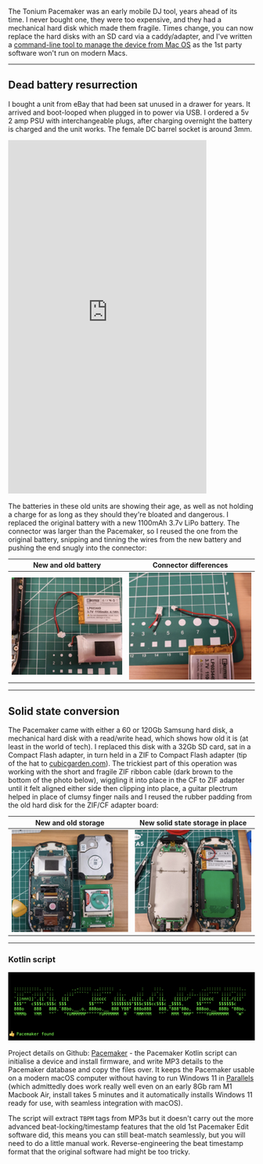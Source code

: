The Tonium Pacemaker was an early mobile DJ tool, years ahead of its time. I never bought one, they were too expensive, and they had a mechanical hard disk which made them fragile. Times change, you can now replace the hard disks with an SD card via a caddy/adapter, and I've written a [command-line tool to manage the device from Mac OS](https://github.com/orllewin/pacemaker) as the 1st party software won't run on modern Macs.

---
## Dead battery resurrection

I bought a unit from eBay that had been sat unused in a drawer for years. It arrived and boot-looped when plugged in to power via USB. I ordered a 5v 2 amp PSU with interchangeable plugs, after charging overnight the battery is charged and the unit works. The female DC barrel socket is around 3mm.

<iframe width="405" height="720" src="https://www.youtube.com/embed/W1MwVPL9V_c" title="Poorly Pacemaker." frameborder="0" allow="accelerometer; autoplay; clipboard-write; encrypted-media; gyroscope; picture-in-picture; web-share" referrerpolicy="strict-origin-when-cross-origin" allowfullscreen></iframe>

The batteries in these old units are showing their age, as well as not holding a charge for as long as they should they're bloated and dangerous. I replaced the original battery with a new 1100mAh 3.7v LiPo battery. The connector was larger than the Pacemaker, so I reused the one from the original battery, snipping and tinning the wires from the new battery and pushing the end snugly into the connector:

| New and old battery           | Connector differences         |
| ----------------------------- | ----------------------------- |
| ![pacemaker_battery_01](images/pacemaker_battery_01.png) | ![pacemaker_battery_02](images/pacemaker_battery_02.png) |

---
## Solid state conversion

The Pacemaker came with either a 60 or 120Gb Samsung hard disk, a mechanical hard disk with a read/write head, which shows how old it is (at least in the world of tech). I replaced this disk with a 32Gb SD card, sat in a Compact Flash adapter, in turn held in a ZIF to Compact Flash adapter (tip of the hat to [cubicgarden.com](https://cubicgarden.com/)).  The trickiest part of this operation was working with the short and fragile ZIF ribbon cable (dark brown to the bottom of the photo below), wiggling it into place in the CF to ZIF adapter until it felt aligned either side then clipping into place, a guitar plectrum helped in place of clumsy finger nails and I reused the rubber padding from the old hard disk for the ZIF/CF adapter board:

| New and old storage                 | New solid state storage in place    |
| ----------------------------------- | ----------------------------------- |
| ![pacemaker_sd_conversion_01](images/pacemaker_sd_conversion_01.png) | ![pacemaker_sd_conversion_02](images/pacemaker_sd_conversion_02.png) |

---
### Kotlin script

![pacemaker_script](images/pacemaker_script.png)

Project details on Github: [Pacemaker](https://github.com/orllewin/pacemaker) - the Pacemaker Kotlin script can initialise a device and install firmware, and write MP3 details to the Pacemaker database and copy the files over. It keeps the Pacemaker usable on a modern macOS computer without having to run Windows 11 in [Parallels](https://www.parallels.com/) (which admittedly does work really well even on an early 8Gb ram M1 Macbook Air, install takes 5 minutes and it automatically installs Windows 11 ready for use, with seamless integration with macOS).

The script will extract `TBPM` tags from MP3s but it doesn't carry out the more advanced beat-locking/timestamp features that the old 1st Pacemaker Edit software did, this means you can still beat-match seamlessly, but you will need to do a little manual work. Reverse-engineering the beat timestamp format that the original software had might be too tricky.